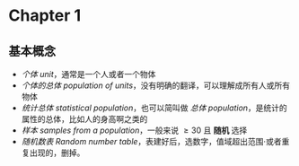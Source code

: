 # Chapter 1

## 基本概念

*   *个体 unit*，通常是一个人或者一个物体
*   *个体的总体 population of units*，没有明确的翻译，可以理解成所有人或所有物体
*   *统计总体 statistical population*，也可以简叫做 *总体 population*，是统计的属性的总体，比如人的身高啊之类的
*   *样本 samples from a population*，一般来说 $\geq 30$ 且 **随机** 选择
*   *随机数表 Random number table*，表建好后，选数字，值域超出范围·或者重复出现的，删掉。
